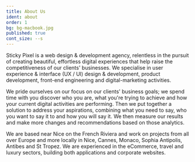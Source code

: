 ```yaml
---
title: About Us
ident: about
order: 1
bg: bg-macbook.jpg
published: true
cont_size: --s
---
```


Sticky Pixel is a web design & development agency, relentless in the pursuit of creating beautiful, effortless digital experiences that help raise the competitiveness of our clients' businesses. We specialise in user experience & interface (UX / UI) design & development, product development, front-end engineering and digital-marketing activities.

We pride ourselves on our focus on our clients' business goals; we spend time with you discover who you are, what you're trying to achieve and how your current digital activities are performing. Then we put together a solution to address your aspirations, combining what you need to say, who you want to say it to and how you will say it. We then measure our results and make more changes and recommendations based on those analytics.

We are based near Nice on the French Riviera and work on projects from all over Europe and more locally in Nice, Cannes, Monaco, Sophia Antipolis, Antibes and St Tropez. We are experienced in the eCommerce, travel and luxury sectors, building both applications and corporate websites.
